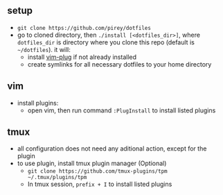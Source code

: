 ## setup
+ `git clone https://github.com/pirey/dotfiles`
+ go to cloned directory, then `./install [<dotfiles_dir>]`, where `dotfiles_dir` is directory where you clone this repo (default is `~/dotfiles`). it will:
    - install [vim-plug](https://github.com/junegunn/vim-plug) if not already installed
    - create symlinks for all necessary dotfiles to your home directory

## vim
+ install plugins:
    - open vim, then run command `:PlugInstall` to install listed plugins

## tmux
+ all configuration does not need any aditional action, except for the plugin
+ to use plugin, install tmux plugin manager (Optional)
    - `git clone https://github.com/tmux-plugins/tpm ~/.tmux/plugins/tpm`
    - In tmux session, `prefix + I` to install listed plugins
